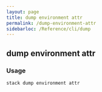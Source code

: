```yaml
---
layout: page
title: dump environment attr
permalink: /dump-environment-attr
sidebarloc: /Reference/cli/dump
---
```


## dump environment attr

### Usage

`stack dump environment attr`


